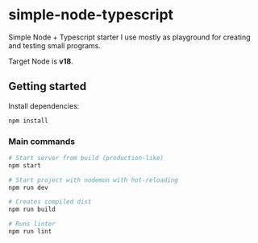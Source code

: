 # simple-node-typescript

Simple Node + Typescript starter I use mostly as playground for creating and testing small programs.

Target Node is **v18**.

## Getting started

Install dependencies:

```bash
npm install
```

### Main commands

```bash
# Start server from build (production-like)
npm start

# Start project with nodemon with hot-reloading
npm run dev

# Creates compiled dist
npm run build

# Runs linter
npm run lint
```
